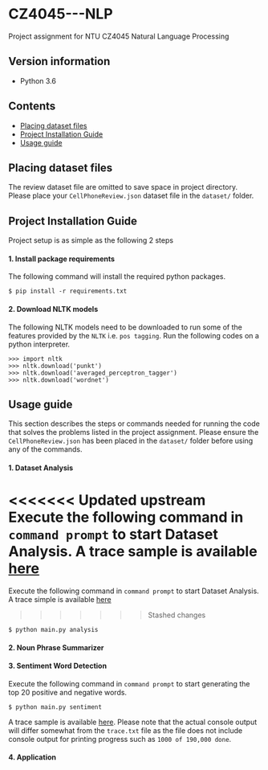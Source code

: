 # CZ4045---NLP
Project assignment for NTU CZ4045 Natural Language Processing

## Version information
- Python 3.6


## Contents
- [Placing dataset files](#placing-dataset-files)
- [Project Installation Guide](#project-installation-guide)
- [Usage guide](#usage-guide)


## Placing dataset files
The review dataset file are omitted to save space in project directory. Please place your `CellPhoneReview.json` dataset file in the `dataset/` folder.

## Project Installation Guide
Project setup is as simple as the following 2 steps
#### 1. Install package requirements
The following command will install the required python packages.
```
$ pip install -r requirements.txt
```

#### 2. Download NLTK models
The following NLTK models need to be downloaded to run some of the features provided by the `NLTK` i.e. `pos tagging`. Run the following codes on a python interpreter.
```
>>> import nltk
>>> nltk.download('punkt')
>>> nltk.download('averaged_perceptron_tagger')
>>> nltk.download('wordnet')
```

## Usage guide
This section describes the steps or commands needed for running the code that solves the problems listed in the project assignment. Please ensure the `CellPhoneReview.json` has been placed in the `dataset/` folder before using any of the commands.

#### 1. Dataset Analysis
<<<<<<< Updated upstream
Execute the following command in `command prompt` to start Dataset Analysis. A trace sample is available [here](results/Dataset%20Analysis/trace.txt)
=======
Execute the following command in `command prompt` to start Dataset Analysis. A trace simple is available [here](results/dataset_analysis/trace.txt)
>>>>>>> Stashed changes
```
$ python main.py analysis
``` 

#### 2. Noun Phrase Summarizer


#### 3. Sentiment Word Detection
Execute the following command in `command prompt` to start generating the top 20 positive and negative words.
```
$ python main.py sentiment
``` 
A trace sample is available [here](results/sentiment_word_detection/trace.txt). Please note that the actual console output will differ somewhat from the `trace.txt` file as the file does not include console output for printing progress such as `1000 of 190,000 done`.

#### 4. Application
